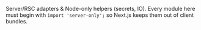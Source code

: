 Server/RSC adapters & Node-only helpers (secrets, IO). Every module here must begin with `import 'server-only';` so Next.js keeps them out of client bundles.
